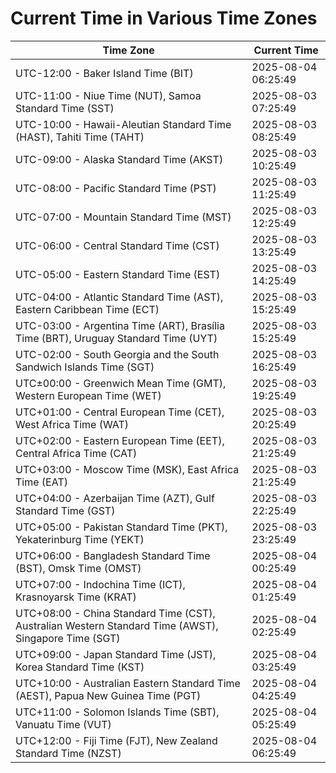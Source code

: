 # Current Time in Various Time Zones

| Time Zone | Current Time |
|-----------|--------------|
| UTC-12:00 - Baker Island Time (BIT) | 2025-08-04 06:25:49 |
| UTC-11:00 - Niue Time (NUT), Samoa Standard Time (SST) | 2025-08-03 07:25:49 |
| UTC-10:00 - Hawaii-Aleutian Standard Time (HAST), Tahiti Time (TAHT) | 2025-08-03 08:25:49 |
| UTC-09:00 - Alaska Standard Time (AKST) | 2025-08-03 10:25:49 |
| UTC-08:00 - Pacific Standard Time (PST) | 2025-08-03 11:25:49 |
| UTC-07:00 - Mountain Standard Time (MST) | 2025-08-03 12:25:49 |
| UTC-06:00 - Central Standard Time (CST) | 2025-08-03 13:25:49 |
| UTC-05:00 - Eastern Standard Time (EST) | 2025-08-03 14:25:49 |
| UTC-04:00 - Atlantic Standard Time (AST), Eastern Caribbean Time (ECT) | 2025-08-03 15:25:49 |
| UTC-03:00 - Argentina Time (ART), Brasília Time (BRT), Uruguay Standard Time (UYT) | 2025-08-03 15:25:49 |
| UTC-02:00 - South Georgia and the South Sandwich Islands Time (SGT) | 2025-08-03 16:25:49 |
| UTC±00:00 - Greenwich Mean Time (GMT), Western European Time (WET) | 2025-08-03 19:25:49 |
| UTC+01:00 - Central European Time (CET), West Africa Time (WAT) | 2025-08-03 20:25:49 |
| UTC+02:00 - Eastern European Time (EET), Central Africa Time (CAT) | 2025-08-03 21:25:49 |
| UTC+03:00 - Moscow Time (MSK), East Africa Time (EAT) | 2025-08-03 21:25:49 |
| UTC+04:00 - Azerbaijan Time (AZT), Gulf Standard Time (GST) | 2025-08-03 22:25:49 |
| UTC+05:00 - Pakistan Standard Time (PKT), Yekaterinburg Time (YEKT) | 2025-08-03 23:25:49 |
| UTC+06:00 - Bangladesh Standard Time (BST), Omsk Time (OMST) | 2025-08-04 00:25:49 |
| UTC+07:00 - Indochina Time (ICT), Krasnoyarsk Time (KRAT) | 2025-08-04 01:25:49 |
| UTC+08:00 - China Standard Time (CST), Australian Western Standard Time (AWST), Singapore Time (SGT) | 2025-08-04 02:25:49 |
| UTC+09:00 - Japan Standard Time (JST), Korea Standard Time (KST) | 2025-08-04 03:25:49 |
| UTC+10:00 - Australian Eastern Standard Time (AEST), Papua New Guinea Time (PGT) | 2025-08-04 04:25:49 |
| UTC+11:00 - Solomon Islands Time (SBT), Vanuatu Time (VUT) | 2025-08-04 05:25:49 |
| UTC+12:00 - Fiji Time (FJT), New Zealand Standard Time (NZST) | 2025-08-04 06:25:49 |
